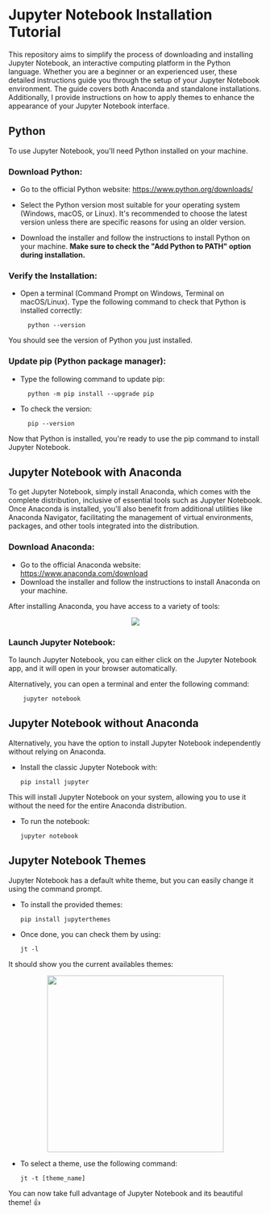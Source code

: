 # Jupyter Notebook Installation Tutorial

This repository aims to simplify the process of downloading and installing Jupyter Notebook, an interactive computing platform in the Python language. Whether you are a beginner or an experienced user, these detailed instructions guide you through the setup of your Jupyter Notebook environment. The guide covers both Anaconda and standalone installations. Additionally, I provide instructions on how to apply themes to enhance the appearance of your Jupyter Notebook interface.

## Python
To use Jupyter Notebook, you'll need Python installed on your machine.

### Download Python:
- Go to the official Python website: https://www.python.org/downloads/

-  Select the Python version most suitable for your operating system (Windows, macOS, or Linux). It's recommended to choose the latest version unless there are specific reasons for using an older version.

-  Download the installer and follow the instructions to install Python on your machine. **Make sure to check the "Add Python to PATH" option during installation.**

### Verify the Installation:

- Open a terminal (Command Prompt on Windows, Terminal on macOS/Linux). Type the following command to check that Python is installed correctly:

        python --version
   
You should see the version of Python you just installed.

### Update pip (Python package manager):

- Type the following command to update pip:

        python -m pip install --upgrade pip

- To check the version:

        pip --version
  
Now that Python is installed, you're ready to use the pip command to install Jupyter Notebook.

## Jupyter Notebook with Anaconda
To get Jupyter Notebook, simply install Anaconda, which comes with the complete distribution, inclusive of essential tools such as Jupyter Notebook. Once Anaconda is installed, you'll also benefit from additional utilities like Anaconda Navigator, facilitating the management of virtual environments, packages, and other tools integrated into the distribution.

### Download Anaconda:
-  Go to the official Anaconda website: https://www.anaconda.com/download
-  Download the installer and follow the instructions to install Anaconda on your machine.

After installing Anaconda, you have access to a variety of tools:
<p align="center">
<img src="https://github.com/Nestallum/Jupyter_Notebook_Installation/assets/152424908/b7b6e36a-010a-4d64-b8dc-35cd53982401">
</p>

### Launch Jupyter Notebook:
To launch Jupyter Notebook, you can either click on the Jupyter Notebook app, and it will open in your browser automatically. 

Alternatively, you can open a terminal and enter the following command:

        jupyter notebook
        
## Jupyter Notebook without Anaconda
Alternatively, you have the option to install Jupyter Notebook independently without relying on Anaconda.

- Install the classic Jupyter Notebook with:

      pip install jupyter
  
This will install Jupyter Notebook on your system, allowing you to use it without the need for the entire Anaconda distribution.

- To run the notebook:

      jupyter notebook

## Jupyter Notebook Themes
Jupyter Notebook has a default white theme, but you can easily change it using the command prompt.

- To install the provided themes:

      pip install jupyterthemes

- Once done, you can check them by using:

      jt -l
  
It should show you the current availables themes:
<p align="center">
<img src="https://github.com/Nestallum/Jupyter_Notebook_Installation/assets/152424908/b23dbc60-38b2-44ea-bf1d-ad8c18fdee67" width=350>
</p>

- To select a theme, use the following command:

      jt -t [theme_name]

  
You can now take full advantage of Jupyter Notebook and its beautiful theme! 👍
